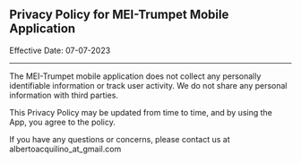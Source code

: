 ## Privacy Policy for MEI-Trumpet Mobile Application ## 


Effective Date: 07-07-2023

-------------------------------------------------------------------------------------
The MEI-Trumpet mobile application does not collect any personally identifiable information or track user activity. 
We do not share any personal information with third parties. 

This Privacy Policy may be updated from time to time, and by using the App, you agree to the policy. 

If you have any questions or concerns, please contact us at albertoacquilino_at_gmail.com
